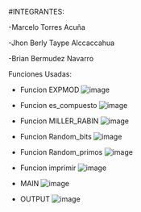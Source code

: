 #INTEGRANTES:

-Marcelo Torres Acuña

-Jhon Berly Taype Alccaccahua

-Brian Bermudez Navarro

Funciones Usadas:

- Funcion EXPMOD
![image](https://user-images.githubusercontent.com/90937895/171772814-ee3eb34b-74dc-4e84-8601-ee4861836e0a.png)

- Funcion es_compuesto
![image](https://user-images.githubusercontent.com/90937895/171772852-2e1a27a5-75bb-48a3-93e9-876cc01fc9b9.png)

- Funcion MILLER_RABIN
![image](https://user-images.githubusercontent.com/90937895/171772896-e7c47f6d-f146-4da4-b927-5456c4e3390d.png)

- Funcion Random_bits
![image](https://user-images.githubusercontent.com/90937895/171772941-771e5945-6c8f-43f3-b468-33fd3abdfa63.png)

- Funcion Random_primos
![image](https://user-images.githubusercontent.com/90937895/171772991-df748d9f-b432-4f5e-8c3f-dcb2ddb8d253.png)

- Funcion imprimir
![image](https://user-images.githubusercontent.com/90937895/171773009-5e852b47-7c24-4895-9219-8619a9c8b265.png)

- MAIN
![image](https://user-images.githubusercontent.com/90937895/171773126-9df90034-ebeb-4903-8ed2-fcb112a7496c.png)

- OUTPUT
![image](https://user-images.githubusercontent.com/90937895/171773227-279f7c65-2752-4551-a96a-86980e7a3387.png)
